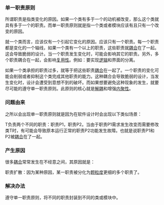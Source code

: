 ### 单一职责原则

所谓职责是指类变化的原因。如果一个类有多于一个的动机被改变，那么这个类就具有多于一个的职责。而单一职责原则就是指一个类或者模块应该有且只有一个改变的原因。

就一个类而言，应该仅有一个引起它变化的原因。应该只有一个职责。每一个职责都是变化的一个轴线，如果一个类有一个以上的职责，这些职责就[耦合](https://baike.baidu.com/item/耦合/2821124?fromModule=lemma_inlink)在了一起。这会导致脆弱的设计。当一个职责发生变化时，可能会影响其它的职责。另外，多个职责耦合在一起，会影响[复用性](https://baike.baidu.com/item/复用性/12719815?fromModule=lemma_inlink)。例如：要实现[逻辑](https://baike.baidu.com/item/逻辑/543?fromModule=lemma_inlink)和界面的分离。

如果一个类承担的职责过多，就等于把这些职责[耦合](https://baike.baidu.com/item/耦合/2821124?fromModule=lemma_inlink)在一起了。一个职责的变化可能会削弱或者抑制这个类完成其他职责的能力。这种耦合会导致脆弱的设计，当发生变化时，设计会遭受到意想不到的破坏。而如果想要避免这种现象的发生，就要尽可能的遵守单一职责原则。此原则的核心就是[解耦](https://baike.baidu.com/item/解耦/8592042?fromModule=lemma_inlink)和增强[内聚性](https://baike.baidu.com/item/内聚性/4973441?fromModule=lemma_inlink)。

### 问题由来

之所以会出现单一职责原则就是因为在软件设计时会出现以下类似场景：

T负责两个不同的职责：职责P1，职责P2。当由于职责P1需求发生改变而需要修改类T时，有可能会导致原本运行正常的职责P2功能发生故障。也就是说职责P1和P2被[耦合](https://baike.baidu.com/item/耦合/2821124?fromModule=lemma_inlink)在了一起。

### 产生原因

很多[耦合](https://baike.baidu.com/item/耦合/2821124?fromModule=lemma_inlink)常常发生在不经意之间，其原因就是：

职责扩散：因为某种原因，某一职责被分化为[颗粒度](https://baike.baidu.com/item/颗粒度/333017?fromModule=lemma_inlink)更细的多个职责了。

### 解决办法

遵守单一职责原则，将不同的职责封装到不同的类或模块中。